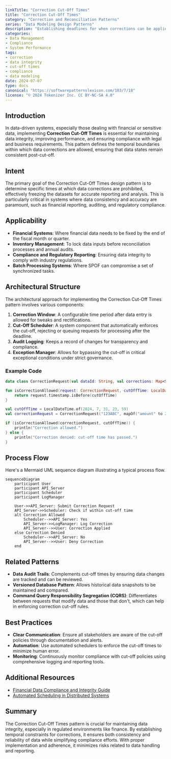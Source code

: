 ```yaml
---
linkTitle: "Correction Cut-Off Times"
title: "Correction Cut-Off Times"
category: "Correction and Reconciliation Patterns"
series: "Data Modeling Design Patterns"
description: "Establishing deadlines for when corrections can be applied to manage data integrity, ensure compliance, and maintain system performance."
categories:
- Data Management
- Compliance
- System Performance
tags:
- correction
- data integrity
- cut-off times
- compliance
- data modeling
date: 2024-07-07
type: docs
canonical: "https://softwarepatternslexicon.com/103/7/18"
license: "© 2024 Tokenizer Inc. CC BY-NC-SA 4.0"
---
```


## Introduction

In data-driven systems, especially those dealing with financial or sensitive data, implementing **Correction Cut-Off Times** is essential for maintaining data integrity, improving performance, and ensuring compliance with legal and business requirements. This pattern defines the temporal boundaries within which data corrections are allowed, ensuring that data states remain consistent post-cut-off.

## Intent

The primary goal of the Correction Cut-Off Times design pattern is to determine specific times at which data corrections are prohibited, effectively freezing the datasets for accurate reporting and analysis. This is particularly critical in systems where data consistency and accuracy are paramount, such as financial reporting, auditing, and regulatory compliance.

## Applicability

- **Financial Systems**: Where financial data needs to be fixed by the end of the fiscal month or quarter.
- **Inventory Management**: To lock data inputs before reconciliation processes and annual audits.
- **Compliance and Regulatory Reporting**: Ensuring data integrity to comply with industry regulations.
- **Batch Processing Systems**: Where SPOF can compromise a set of synchronized tasks.

## Architectural Structure

The architectural approach for implementing the Correction Cut-Off Times pattern involves various components:

1. **Correction Window**: A configurable time period after data entry is allowed for tweaks and rectifications.
2. **Cut-Off Scheduler**: A system component that automatically enforces the cut-off, rejecting or queuing requests for processing after the deadline.
3. **Audit Logging**: Keeps a record of changes for transparency and compliance.
4. **Exception Manager**: Allows for bypassing the cut-off in critical exceptional conditions under strict governance.

### Example Code

```kotlin
data class CorrectionRequest(val dataId: String, val corrections: Map<String, Any>, val timestamp: LocalDateTime)

fun isCorrectionAllowed(request: CorrectionRequest, cutOffTime: LocalDateTime): Boolean {
    return request.timestamp.isBefore(cutOffTime)
}

val cutOffTime = LocalDateTime.of(2024, 7, 31, 23, 59)
val correctionRequest = CorrectionRequest("123ABC", mapOf("amount" to 2000), LocalDateTime.now())

if (isCorrectionAllowed(correctionRequest, cutOffTime)) {
    println("Correction allowed.")
} else {
    println("Correction denied: cut-off time has passed.")
}
```

## Process Flow

Here's a Mermaid UML sequence diagram illustrating a typical process flow.

```mermaid
sequenceDiagram
    participant User
    participant API_Server
    participant Scheduler
    participant LogManager

    User->>API_Server: Submit Correction Request
    API_Server->>Scheduler: Check if within cut-off time
    alt Correction Allowed
        Scheduler-->>API_Server: Yes
        API_Server->>LogManager: Log Correction
        API_Server-->>User: Correction Applied
    else Correction Denied
        Scheduler-->>API_Server: No
        API_Server-->>User: Deny Correction
    end
```

## Related Patterns

- **Data Audit Trails**: Complements cut-off times by ensuring data changes are tracked and can be reviewed.
- **Versioned Database Pattern**: Allows historical data snapshots to be maintained and compared.
- **Command Query Responsibility Segregation (CQRS)**: Differentiates between requests that modify data and those that don't, which can help in enforcing correction cut-off rules.

## Best Practices

- **Clear Communication**: Ensure all stakeholders are aware of the cut-off policies through documentation and alerts.
- **Automation**: Use automated schedulers to enforce the cut-off times to minimize human error.
- **Monitoring**: Continuously monitor compliance with cut-off policies using comprehensive logging and reporting tools.

## Additional Resources

- [Financial Data Compliance and Integrity Guide](https://example.com/financial-compliance)
- [Automated Scheduling in Distributed Systems](https://example.com/distributed-systems-scheduling)

## Summary

The Correction Cut-Off Times pattern is crucial for maintaining data integrity, especially in regulated environments like finance. By establishing temporal constraints for corrections, it ensures both consistency and reliability of data while simplifying compliance efforts. With proper implementation and adherence, it minimizes risks related to data handling and reporting.

